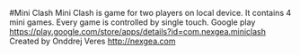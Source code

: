 #Mini Clash
Mini Clash is game for two players on local device. It contains 4 mini games. Every game is controlled by single touch.
Google play https://play.google.com/store/apps/details?id=com.nexgea.miniclash<br>
Created by Onddrej Veres  http://nexgea.com

